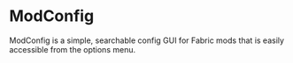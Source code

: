 # ModConfig

ModConfig is a simple, searchable config GUI for Fabric mods that is easily accessible from the options menu.
